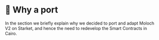# 💠 Why a port

In the section we briefly explain why we decided to port and adapt Moloch V2 on Starket, and hence the need to redevelop the Smart Contracts in Cairo.

